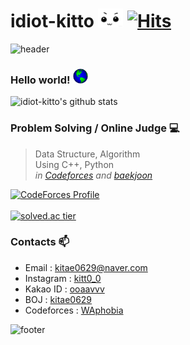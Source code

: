 # idiot-kitto&nbsp;<img src="https://github.com/idiot-kitto/idiot-kitto/blob/main/aing_eyes.gif" width="40px"> [![Hits](https://hits.seeyoufarm.com/api/count/incr/badge.svg?url=https%3A%2F%2Fgithub.com%2Fidiot-kitto%2Fhit-counter&count_bg=%2379C83D&title_bg=%23555555&icon=&icon_color=%23E7E7E7&title=hits&edge_flat=false)](https://hits.seeyoufarm.com)

![header](https://capsule-render.vercel.app/api?type=wave&color=gradient&height=300&section=header&text=idiot-kitto's%20Github&fontSize=40)

### Hello world!&nbsp;<img src="https://github.com/Kinetic27/Kinetic27/blob/master/earth.gif" width="24px">

<p>
  <em>
    
  </em>  
</p>



![idiot-kitto's github stats](https://github-readme-stats.vercel.app/api?username=idiot-kitto&show_icons=true&theme=synthwave)


### Problem Solving / Online Judge 💻
<blockquote>
  <p>
    Data Structure, Algorithm
    <br>
    Using C++, Python
    <br>
    <em>
      in <a href="http://codeforces.com/profile/kitae0629" rel="nofollow">Codeforces</a> and <a href="https://www.acmicpc.net/user/kitae0629" rel="nofollow">baekjoon</a>
    </em>
  </p>
</blockquote>

[![CodeForces Profile](https://cf.leed.at?id=WAphobia)](https://codeforces.com/profile/WAphobia)
<br><br>
[![solved.ac tier](http://mazassumnida.wtf/api/generate_badge?boj=kitae0629)](https://solved.ac/kitae0629)

### Contacts 📫

* Email : kitae0629@naver.com
* Instagram : [kitt0_0](https://www.instagram.com/kitt0_0)
* Kakao ID : [ooaavvv](https://open.kakao.com/o/scu8fHEc)
* BOJ : [kitae0629](https://boj.kr/kitae0629)
* Codeforces : [WAphobia](https://codeforces.com/profile/WAphobia)


![footer](https://capsule-render.vercel.app/api?type=wave&color=gradient&height=150&section=footer)

<!--

**idiot-kitto/idiot-kitto** is a ✨ _special_ ✨ repository because its `README.md` (this file) appears on your GitHub profile.

Here are some ideas to get you started:

- 🔭 I’m currently working on ...
- 🌱 I’m currently learning ...
- 👯 I’m looking to collaborate on ...
- 🤔 I’m looking for help with ...
- 💬 Ask me about ...
- 📫 How to reach me: ...
- 😄 Pronouns: ...
- ⚡ Fun fact: ...
-->
